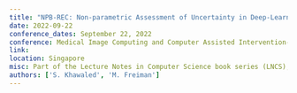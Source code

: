 ```yaml
---
title: "NPB-REC: Non-parametric Assessment of Uncertainty in Deep-Learning-Based MRI Reconstruction from Undersampled Data"
date: 2022-09-22
conference_dates: September 22, 2022
conference: Medical Image Computing and Computer Assisted Intervention-Machine Learning for MEdical Image Reconstruction 5th International Workshop – MICCAI-MLMIR
link: 
location: Singapore
misc: Part of the Lecture Notes in Computer Science book series (LNCS), Vol. 13587, pages 14-23. 
authors: ['S. Khawaled', 'M. Freiman']
---
```

